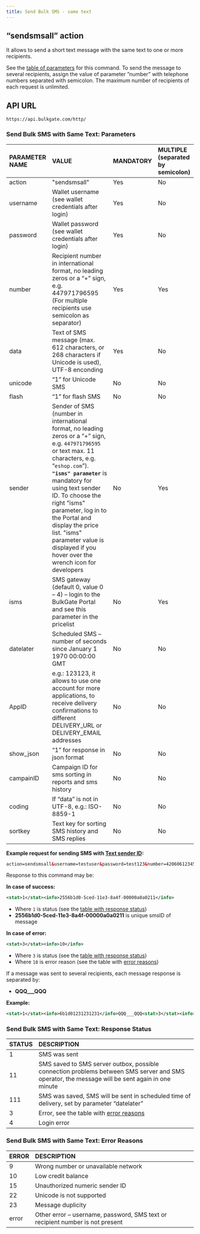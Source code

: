 ```yaml
---
title: Send Bulk SMS - same text
---
```


## “sendsmsall” action
It allows to send a short text message with the same text to one or more recipients. 

See the [table of parameters](#send-bulk-sms-with-same-text-parameters) for this command. To send the message to several recipients, assign the value of parameter ”number” with telephone numbers separated with semicolon. The maximum number of recipients of each request is unlimited.

## API URL
``` url
https://api.bulkgate.com/http/
```

### Send Bulk SMS with Same Text: Parameters
| PARAMETER NAME | VALUE | MANDATORY | MULTIPLE (separated by semicolon) |
|:--- |:--- |:--- |:--- |
|action| "sendsmsall" |	Yes |	No |
|username|	Wallet username (see wallet credentials after login) |	Yes	| No |
|password| Wallet password (see wallet credentials after login) |	Yes	| No |
|number|	Recipient number in international format, no leading zeros or a “+” sign, e.g. 447971796595 (For multiple recipients use semicolon as separator) |	Yes |	Yes |
|data| Text of SMS message (max. 612 characters, or 268 characters if Unicode is used), UTF-8 enconding | Yes |	No |
|unicode|	“1” for Unicode SMS |	No | No |
|flash| “1” for flash SMS	| No |	No |
|sender| Sender of SMS (number in international format, no leading zeros or a “+” sign, e.g. `447971796595` or text max. 11 characters, e.g. “`eshop.com`”). **`"isms" parameter`** is mandatory for using text sender ID. To choose the right "isms" parameter, log in to the Portal and display the price list. "isms" parameter value is displayed if you hover over the wrench icon for developers |	No |	Yes |
|isms| SMS gateway (default 0, value 0 – 4) – login to the BulkGate Portal and see this parameter in the pricelist |	No |	Yes |
|datelater| Scheduled SMS – number of seconds since January 1 1970 00:00:00 GMT |	No |	No |
|AppID|	e.g.: 123123, it allows to use one account for more applications, to receive delivery confirmations to different  DELIVERY_URL or DELIVERY_EMAIL addresses	| No |	No |
|show_json|	“1” for response in json format |	No |	No |
|campainID|	Campaign  ID for sms sorting in reports and sms history |	No |	No |
|coding| If “data” is not in UTF-8, e.g.: ISO-8859-1	| No |	No |
|sortkey| Text key for sorting SMS history and SMS replies	| No |	No |


**Example request for sending SMS with [Text sender ID](sender-type.md):**
``` xml
action=sendsmsall&username=testuser&password=test123&number=420606123456;420607123456&data=Hello&sender=testSender&isms=2
```

Response to this command may be:

**In case of success:**
``` xml
<stat>1</stat><info>2556b1d0-5ced-11e3-8a4f-00000a0a0211</info>
```
 - Where `1` is status (see the [table with response status](#send-bulk-sms-with-same-text-response-status))
 - **2556b1d0-5ced-11e3-8a4f-00000a0a0211** is unique smsID of message
 
**In case of error:**
``` xml
<stat>3</stat><info>10</info>
```
 - Where `3` is status (see the [table with response status](#send-bulk-sms-with-same-text-response-status))
 - Where `10` is error reason (see the table with [error reasons](#send-bulk-sms-with-same-text-error-reasons))

If a message was sent to several recipients, each message response is separated by:
 - **QQQ___QQQ**

**Example:**
``` xml
<stat>1</stat><info>6b1d01231231231</info>QQQ___QQQ<stat>3</stat><info>9</info>
```


### Send Bulk SMS with Same Text: Response Status
| STATUS	| DESCRIPTION |
|:--- |:--- |
| 1 |	SMS was sent |
| 11 |	SMS saved to SMS server outbox, possible connection problems between SMS server and SMS operator, the message will be sent again in one minute |
| 111	| SMS was saved, SMS will be sent in scheduled time of delivery, set by parameter “datelater” |
| 3	| Error, see the table with [error reasons](#send-bulk-sms-with-same-text-error-reasons) |
| 4	| Login error |


### Send Bulk SMS with Same Text: Error Reasons
| ERROR	| DESCRIPTION |
|:--- |:--- |
| 9	| Wrong number or unavailable network |
| 10 |	Low credit balance |
| 15	| Unauthorized numeric sender ID |
| 22	| Unicode is not supported |
| 23	| Message duplicity |
| error	| Other error – username, password, SMS text or recipient number is not present |
